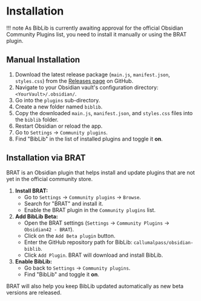 # Installation

!!! note
    As BibLib is currently awaiting approval for the official Obsidian Community Plugins list, you need to install it manually or using the BRAT plugin.

## Manual Installation

1.  Download the latest release package (`main.js`, `manifest.json`, `styles.css`) from the [Releases page](https://github.com/callumalpass/obsidian-biblib/releases) on GitHub.
2.  Navigate to your Obsidian vault's configuration directory: `<YourVault>/.obsidian/`.
3.  Go into the `plugins` sub-directory.
4.  Create a new folder named `biblib`.
5.  Copy the downloaded `main.js`, `manifest.json`, and `styles.css` files into the `biblib` folder.
6.  Restart Obsidian or reload the app.
7.  Go to `Settings` -> `Community plugins`.
8.  Find "BibLib" in the list of installed plugins and toggle it **on**.

## Installation via BRAT

BRAT is an Obsidian plugin that helps install and update plugins that are not yet in the official community store.

1.  **Install BRAT:**
    *   Go to `Settings` -> `Community plugins` -> `Browse`.
    *   Search for "BRAT" and install it.
    *   Enable the BRAT plugin in the `Community plugins` list.
2.  **Add BibLib Beta:**
    *   Open the BRAT settings (`Settings` -> `Community Plugins` -> `Obsidian42 - BRAT`).
    *   Click on the `Add Beta plugin` button.
    *   Enter the GitHub repository path for BibLib: `callumalpass/obsidian-biblib`.
    *   Click `Add Plugin`. BRAT will download and install BibLib.
3.  **Enable BibLib:**
    *   Go back to `Settings` -> `Community plugins`.
    *   Find "BibLib" and toggle it **on**.

BRAT will also help you keep BibLib updated automatically as new beta versions are released.

